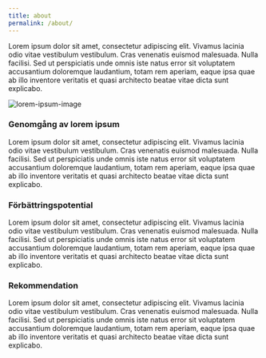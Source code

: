 ```yaml
---
title: about
permalink: /about/
---
```


Lorem ipsum dolor sit amet, consectetur adipiscing elit. Vivamus lacinia odio vitae vestibulum vestibulum. Cras venenatis euismod malesuada. Nulla facilisi. Sed ut perspiciatis unde omnis iste natus error sit voluptatem accusantium doloremque laudantium, totam rem aperiam, eaque ipsa quae ab illo inventore veritatis et quasi architecto beatae vitae dicta sunt explicabo.

![lorem-ipsum-image](https://i.imgur.com/4u02h5o.jpg)

### Genomgång av lorem ipsum

Lorem ipsum dolor sit amet, consectetur adipiscing elit. Vivamus lacinia odio vitae vestibulum vestibulum. Cras venenatis euismod malesuada. Nulla facilisi. Sed ut perspiciatis unde omnis iste natus error sit voluptatem accusantium doloremque laudantium, totam rem aperiam, eaque ipsa quae ab illo inventore veritatis et quasi architecto beatae vitae dicta sunt explicabo.

### Förbättringspotential

Lorem ipsum dolor sit amet, consectetur adipiscing elit. Vivamus lacinia odio vitae vestibulum vestibulum. Cras venenatis euismod malesuada. Nulla facilisi. Sed ut perspiciatis unde omnis iste natus error sit voluptatem accusantium doloremque laudantium, totam rem aperiam, eaque ipsa quae ab illo inventore veritatis et quasi architecto beatae vitae dicta sunt explicabo.

### Rekommendation

Lorem ipsum dolor sit amet, consectetur adipiscing elit. Vivamus lacinia odio vitae vestibulum vestibulum. Cras venenatis euismod malesuada. Nulla facilisi. Sed ut perspiciatis unde omnis iste natus error sit voluptatem accusantium doloremque laudantium, totam rem aperiam, eaque ipsa quae ab illo inventore veritatis et quasi architecto beatae vitae dicta sunt explicabo.
